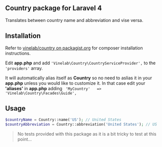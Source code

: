 ## Country package for Laravel 4
Translates between country name and abbreviation and vise versa.

## Installation
Refer to [vinelab/country on packagist.org](https://packagist.org/search/?q=vinelab%2Fcountry) for composer installation instructions.

Edit **app.php** and add ```'Vinelab\Country\CountryServiceProvider',``` to the ```'providers'``` array.

It will automatically alias itself as **Country** so no need to aslias it in your **app.php** unless you would like to customize it. In that case edit your **'aliases'** in **app.php** adding ``` 'MyCountry'	  => 'Vinelab\Country\Facades\Guide',```

## Usage

```php
$countryName = Country::name('US'); // United States
$countryAbbreviation = Country::abbreviation('United States'); // US
```

> No tests provided with this package as it is a bit tricky to test at this point...